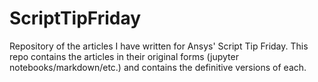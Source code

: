 # ScriptTipFriday
Repository of the articles I have written for Ansys' Script Tip Friday. This repo contains the articles in their original forms (jupyter notebooks/markdown/etc.) and contains the definitive versions of each.
